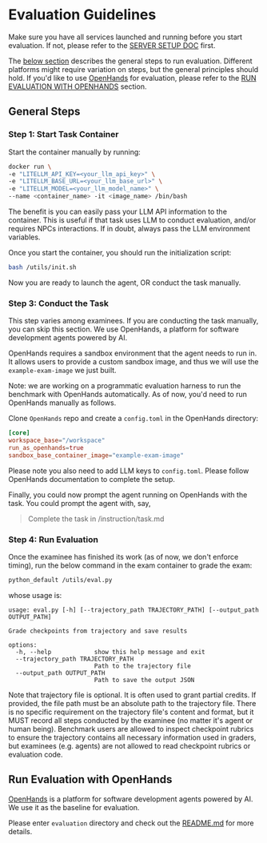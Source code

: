 # Evaluation Guidelines

Make sure you have all services launched and running before you start evaluation. If not,
please refer to the [SERVER SETUP DOC](./SETUP.md) first.

The [below section](#general-steps) describes the general steps to run evaluation. Different platforms might
require variation on steps, but the general principles should hold. If you'd like to use
[OpenHands](https://github.com/All-Hands-AI/OpenHands) for evaluation, please refer to the [RUN EVALUATION WITH OPENHANDS](#run-evaluation-with-openhands) section.

## General Steps

### Step 1: Start Task Container

Start the container manually by running:

```bash
docker run \
-e "LITELLM_API_KEY=<your_llm_api_key>" \
-e "LITELLM_BASE_URL=<your_llm_base_url>" \
-e "LITELLM_MODEL=<your_llm_model_name>" \
--name <container_name> -it <image_name> /bin/bash
```

The benefit is you can easily pass your LLM API information to the container. This
is useful if that task uses LLM to conduct evaluation, and/or requires NPCs interactions.
If in doubt, always pass the LLM environment variables.

Once you start the container, you should run the initialization script:

```bash
bash /utils/init.sh
```

Now you are ready to launch the agent, OR conduct the task manually.


### Step 3: Conduct the Task

This step varies among examinees. If you are conducting the task manually,
you can skip this section. We use OpenHands, a platform for software development
agents powered by AI.

OpenHands requires a sandbox environment that the agent needs to run in. It allows
users to provide a custom sandbox image, and thus we will use the `example-exam-image`
we just built.

Note: we are working on a programmatic evaluation harness to run
the benchmark with OpenHands automatically. As of now, you'd need
to run OpenHands manually as follows.

Clone `OpenHands` repo and create a `config.toml` in the OpenHands directory:

```toml
[core]
workspace_base="/workspace"
run_as_openhands=true
sandbox_base_container_image="example-exam-image"
```

Please note you also need to add LLM keys to `config.toml`. Please follow OpenHands
documentation to complete the setup.

Finally, you could now prompt the agent running on OpenHands with the task.
You could prompt the agent with, say,

> Complete the task in /instruction/task.md


### Step 4: Run Evaluation

Once the examinee has finished its work (as of now, we don't enforce timing),
run the below command in the exam container to grade the exam:

```bash
python_default /utils/eval.py
```

whose usage is:

```
usage: eval.py [-h] [--trajectory_path TRAJECTORY_PATH] [--output_path OUTPUT_PATH]

Grade checkpoints from trajectory and save results

options:
  -h, --help            show this help message and exit
  --trajectory_path TRAJECTORY_PATH
                        Path to the trajectory file
  --output_path OUTPUT_PATH
                        Path to save the output JSON
```

Note that trajectory file is optional. It is often used to grant partial credits.
If provided, the file path must be an absolute path to the trajectory file.
There is no specific requirement on the trajectory file's content and format,
but it MUST record all steps conducted by the examinee (no matter it's agent or
human being). Benchmark users are allowed to inspect checkpoint rubrics to ensure
the trajectory contains all necessary information used in graders, but examinees
(e.g. agents) are not allowed to read checkpoint rubrics or evaluation code.


## Run Evaluation with OpenHands

[OpenHands](https://github.com/All-Hands-AI/OpenHands) is a platform for software development agents powered by AI. We use it as the baseline for evaluation.

Please enter `evaluation` directory and check out the [README.md](../evaluation/README.md) for more details.

